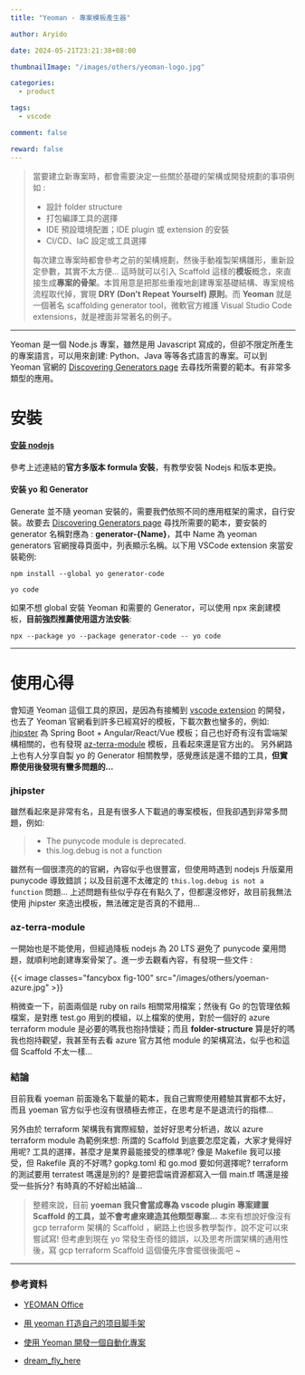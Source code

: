 ```yaml
---
title: "Yeoman - 專案模板產生器"

author: Aryido

date: 2024-05-21T23:21:38+08:00

thumbnailImage: "/images/others/yeoman-logo.jpg"

categories:
  - product

tags:
  - vscode

comment: false

reward: false
---
```


<!--BODY-->

> 當要建立新專案時，都會需要決定一些關於基礎的架構或開發規劃的事項例如 :
>
> - 設計 folder structure
> - 打包編譯工具的選擇
> - IDE 預設環境配置；IDE plugin 或 extension 的安裝
> - CI/CD、IaC 設定或工具選擇
>
> 每次建立專案時都會參考之前的架構規劃，然後手動複製架構雛形，重新設定參數，其實不太方便... 這時就可以引入 Scaffold 這樣的**模坂**概念，來直接生成**專案的骨架**。本質用意是把那些重複地創建專案基礎結構、專案規格流程取代掉，實現 **DRY (Don’t Repeat Yourself) 原則**。而 **Yeoman** 就是一個著名 scaffolding generator tool，微軟官方維護 Visual Studio Code extensions，就是裡面非常著名的例子。

<!--more-->

---

Yeoman 是一個 Node.js 專案，雖然是用 Javascript 寫成的，但卻不限定所產生的專案語言，可以用來創建: Python、Java 等等各式語言的專案。可以到 Yeoman 官網的 [Discovering Generators page](https://yeoman.io/generators/) 去尋找所需要的範本。有非常多類型的應用。

# 安裝

#### [安装 nodejs](/posts/develop/homebrew/)

參考上述連結的**官方多版本 formula 安裝**，有教學安裝 Nodejs 和版本更換。

#### 安装 yo 和 Generator

Generate 並不隨 yeoman 安裝的，需要我們依照不同的應用框架的需求，自行安裝。故要去 [Discovering Generators page](https://yeoman.io/generators/) 尋找所需要的範本，要安裝的 generator 名稱對應為 : **generator-{Name}**，其中 Name 為 yeoman generators 官網搜尋頁面中，列表顯示名稱。以下用 VSCode extension 來當安裝範例:

```
npm install --global yo generator-code

yo code
```

如果不想 global 安裝 Yeoman 和需要的 Generator，可以使用 npx 來創建模板，**目前強烈推薦使用這方法安裝**:

```
npx --package yo --package generator-code -- yo code
```

---

# 使用心得

會知道 Yeoman 這個工具的原因，是因為有接觸到 [vscode extension](https://code.visualstudio.com/api/get-started/your-first-extension) 的開發，也去了 Yeoman 官網看到許多已經寫好的模板，下載次數也蠻多的，例如: [jhipster](https://www.jhipster.tech/) 為 Spring Boot + Angular/React/Vue 模板；自己也好奇有沒有雲端架構相關的，也有發現 [az-terra-module](https://github.com/Azure/generator-az-terra-module) 模板，且看起來還是官方出的。 另外網路上也有人分享自製 yo 的 Generator 相關教學，感覺應該是還不錯的工具，**但實際使用後發現有蠻多問題的...**

### jhipster

雖然看起來是非常有名，且是有很多人下載過的專案模板，但我卻遇到非常多問題，例如:

> - The punycode module is deprecated.
> - this.log.debug is not a function

雖然有一個很漂亮的的官網，內容似乎也很豐富，但使用時遇到 nodejs 升版棄用 punycode 導致錯誤；以及目前還不太確定的 `this.log.debug is not a function` 問題... 上述問題有些似乎存在有點久了，但都還沒修好，故目前我無法使用 jhipster 來造出模板，無法確定是否真的不錯用...

### az-terra-module

一開始也是不能使用，但經過降板 nodejs 為 20 LTS 避免了 punycode 棄用問題，就順利地創建專案骨架了。進一步去觀看內容，有發現一些文件 :

{{< image classes="fancybox fig-100" src="/images/others/yoeman-azure.jpg" >}}

稍微查一下，前面兩個是 ruby on rails 相關常用檔案；然後有 Go 的包管理依賴檔案，是對應 test.go 用到的模組，以上檔案的使用，對於一個好的 azure terraform module 是必要的嗎我也抱持懷疑；而且 **folder-structure** 算是好的嗎我也抱持觀望，我甚至有去看 azure 官方其他 module 的架構寫法，似乎也和這個 Scaffold 不太一樣...

### 結論

目前我看 yoeman 前面幾名下載量的範本，我自己實際使用體驗其實都不太好，而且 yoeman 官方似乎也沒有很積極去修正，在思考是不是退流行的指標...

另外由於 terraform 架構我有實際經驗，並好好思考分析過，故以 azure terraform module 為範例來想: 所謂的 Scaffold 到底要怎麼定義，大家才覺得好用呢? 工具的選擇，甚麼才是業界最能接受的標準呢? 像是 Makefile 我可以接受，但 Rakefile 真的不好嗎? gopkg.toml 和 go.mod 要如何選擇呢? terraform 的測試要用 terratest 嗎還是別的? 是要把雲端資源都寫入一個 main.tf 嗎還是接受一些拆分? 有時真的不好給出結論...

> 整體來說，目前 **yoeman 我只會當成專為 vscode plugin 專案建置 Scaffold 的工具，並不會考慮來建造其他類型專案...**
> 本來有想說好像沒有 gcp terraform 架構的 Scaffold ，網路上也很多教學製作，說不定可以來嘗試寫! 但考慮到現在 yo 常發生奇怪的錯誤，以及思考所謂架構的通用性後，寫 gcp terraform Scaffold 這個優先序會擺很後面吧 ~

---

### 參考資料

- [YEOMAN Office](https://yeoman.io/contributing/)

- [用 yeoman 打造自己的项目脚手架](https://greenfavo.github.io/blog/docs/03.html)

- [使用 Yeoman 開發一個自動化專案](https://medium.com/@danielhu95/use-yeoman-code-generator-to-make-your-life-easier-6d76695e5a37/)

- [dream_fly_here](https://www.cnblogs.com/dreamFromHere/p/3511319.html)
